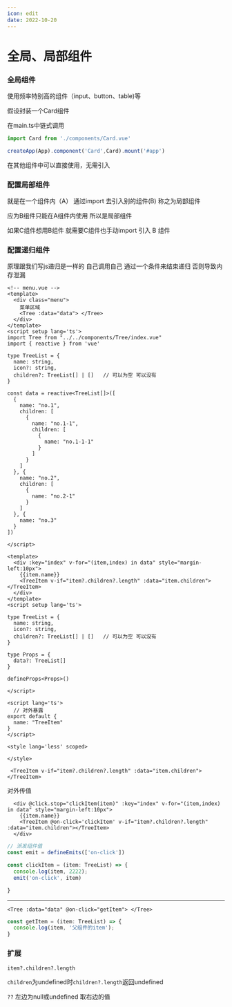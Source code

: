 ```yaml
---
icon: edit
date: 2022-10-20
---
```


# 全局、局部组件

### 全局组件

使用频率特别高的组件（input、button、table)等

假设封装一个Card组件

在main.ts中链式调用

```ts
import Card from './components/Card.vue'

createApp(App).component('Card',Card).mount('#app')
```

在其他组件中可以直接使用，无需引入



### 配置局部组件

就是在一个组件内（A） 通过import 去引入别的组件(B) 称之为局部组件

应为B组件只能在A组件内使用 所以是局部组件

如果C组件想用B组件 就需要C组件也手动import 引入 B 组件

### 配置递归组件

原理跟我们写js递归是一样的 自己调用自己 通过一个条件来结束递归 否则导致内存泄漏

```vue
<!-- menu.vue --> 
<template>
  <div class="menu">
    菜单区域
    <Tree :data="data"> </Tree>
  </div>
</template>
<script setup lang='ts'>
import Tree from "../../components/Tree/index.vue"
import { reactive } from 'vue'

type TreeList = {
  name: string,
  icon?: string,
  children?: TreeList[] | []   // 可以为空 可以没有
}

const data = reactive<TreeList[]>([
  {
    name: "no.1",
    children: [
      {
        name: "no.1-1",
        children: [
          {
            name: "no.1-1-1"
          }
        ]
      }
    ]
  }, {
    name: "no.2",
    children: [
      {
        name: "no.2-1"
      }
    ]
  }, {
    name: "no.3"
  }
])

</script>
```



```vue
<template>
  <div :key="index" v-for="(item,index) in data" style="margin-left:10px">
    {{item.name}}
    <TreeItem v-if="item?.children?.length" :data="item.children"></TreeItem>
  </div>
</template>
<script setup lang='ts'>

type TreeList = {
  name: string,
  icon?: string,
  children?: TreeList[] | []   // 可以为空 可以没有
}

type Props = {
  data?: TreeList[]
}

defineProps<Props>()

</script>

<script lang='ts'>
  // 对外暴露
export default {
  name: "TreeItem"
}
</script>

<style lang='less' scoped>

</style>
```



```vue
 <TreeItem v-if="item?.children?.length" :data="item.children"></TreeItem>
```

对外传值

```vue
  <div @click.stop="clickItem(item)" :key="index" v-for="(item,index) in data" style="margin-left:10px">
    {{item.name}}
    <TreeItem @on-click='clickItem' v-if="item?.children?.length" :data="item.children"></TreeItem>
  </div>

```

```ts
// 派发组件值
const emit = defineEmits(['on-click'])

const clickItem = (item: TreeList) => {
  console.log(item, 2222);
  emit('on-click', item)

}
```

---



```vue
<Tree :data="data" @on-click="getItem"> </Tree>
```

```ts
const getItem = (item: TreeList) => {
  console.log(item, '父组件的item');
}
```



### 扩展

`item?.children?.length` 

`children`为undefined时`children?.length`返回undefined

`??`  左边为null或undefined 取右边的值







